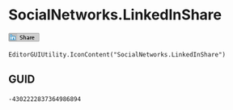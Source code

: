 # SocialNetworks.LinkedInShare
![](/img/SocialNetworks.LinkedInShare.png)

``` CSharp
EditorGUIUtility.IconContent("SocialNetworks.LinkedInShare")
```
## GUID
```
-4302222837364986894
```
